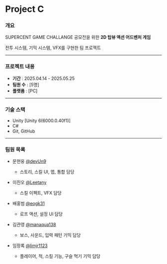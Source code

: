 # Project C


### 개요
SUPERCENT GAME CHALLANGE 공모전을 위한 **2D 탑뷰 액션 어드벤처 게임**

전투 시스템, 기믹 시스템, VFX를 구현한 팀 프로젝트

---
### 프로젝트 내용
- **기간** : 2025.04.14 - 2025.05.25
- **팀원 수** : [5명]
- **플랫폼** : [PC]

---
### 기술 스택
- Unity [Unity 6(6000.0.40f1)]
- C#
- Git, GitHub

---
### 팀원 목록
- 문현웅 [@devUn9](https://github.com/devUn9)
  - 스토리, 스킬 UI, 맵, 통합 담당

- 이진오 [@Leetany](https://github.com/Leetany)
  - 스킬 이펙트, VFX 담당

- 배홍범 [@eogk31](https://github.com/eogk31)
  - 로프 액션, 설정 UI 담당

- 김관영 [@manaqua138](https://github.com/manaqua138)
  - 보스, 사운드, 입력 패턴 기믹 담당

- 임장록 [@limjr1123](https://github.com/limjr1123)
  - 플레이어, 적, 스킬 기능, 구슬 먹기 기믹 담당
